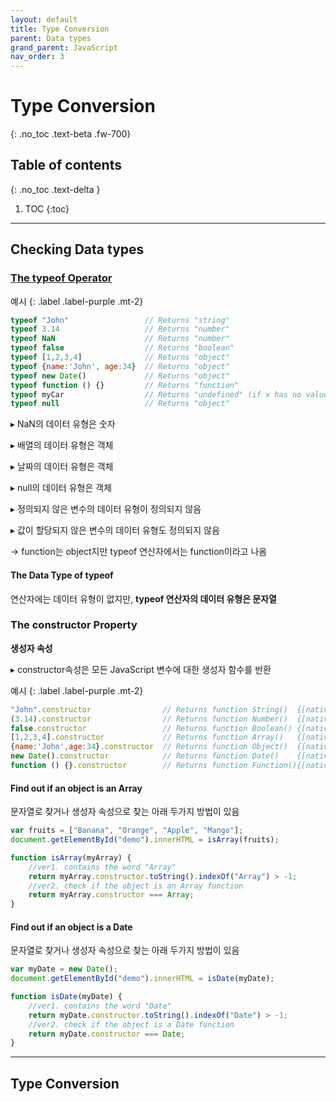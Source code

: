 ```yaml
---
layout: default
title: Type Conversion
parent: Data types
grand_parent: JavaScript
nav_order: 3
---
```

 
# Type Conversion
{: .no_toc .text-beta .fw-700}

## Table of contents
{: .no_toc .text-delta }

1. TOC
{:toc}

---

## Checking Data types

### [The typeof Operator](https://gekdev.github.io/docs/javascript/operator/#type-operators)

예시
{: .label .label-purple .mt-2}
```js
typeof "John"                 // Returns "string"
typeof 3.14                   // Returns "number"
typeof NaN                    // Returns "number"
typeof false                  // Returns "boolean"
typeof [1,2,3,4]              // Returns "object"
typeof {name:'John', age:34}  // Returns "object"
typeof new Date()             // Returns "object"
typeof function () {}         // Returns "function"
typeof myCar                  // Returns "undefined" (if x has no value)
typeof null                   // Returns "object"
```

&#9656; NaN의 데이터 유형은 숫자

&#9656; 배열의 데이터 유형은 객체

&#9656; 날짜의 데이터 유형은 객체

&#9656; null의 데이터 유형은 객체

&#9656; 정의되지 않은 변수의 데이터 유형이 정의되지 않음

&#9656; 값이 할당되지 않은 변수의 데이터 유형도 정의되지 않음

&#8594; function는 object지만 typeof 연산자에서는 function이라고 나옴

#### The Data Type of typeof

연산자에는 데이터 유형이 없지만, **typeof 연산자의 데이터 유형은 문자열**

### The constructor Property

**생성자 속성**

&#9656; constructor속성은 모든 JavaScript 변수에 대한 생성자 함수를 반환

예시
{: .label .label-purple .mt-2}
```js
"John".constructor                // Returns function String()  {[native code]}
(3.14).constructor                // Returns function Number()  {[native code]}
false.constructor                 // Returns function Boolean() {[native code]}
[1,2,3,4].constructor             // Returns function Array()   {[native code]}
{name:'John',age:34}.constructor  // Returns function Object()  {[native code]}
new Date().constructor            // Returns function Date()    {[native code]}
function () {}.constructor        // Returns function Function(){[native code]}
```

#### Find out if an object is an Array

문자열로 찾거나 생성자 속성으로 찾는 아래 두가지 방법이 있음

```js
var fruits = ["Banana", "Orange", "Apple", "Mango"];
document.getElementById("demo").innerHTML = isArray(fruits);

function isArray(myArray) {
    //ver1. contains the word "Array"
    return myArray.constructor.toString().indexOf("Array") > -1;
    //ver2. check if the object is an Array function
    return myArray.constructor === Array;
}
```

#### Find out if an object is a Date

문자열로 찾거나 생성자 속성으로 찾는 아래 두가지 방법이 있음

```js
var myDate = new Date();
document.getElementById("demo").innerHTML = isDate(myDate);

function isDate(myDate) {
    //ver1. contains the word "Date"
    return myDate.constructor.toString().indexOf("Date") > -1;
    //ver2. check if the object is a Date function
    return myDate.constructor === Date;               
}
```

---

## Type Conversion




